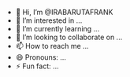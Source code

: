 - 👋 Hi, I’m @IRABARUTAFRANK
- 👀 I’m interested in ...
- 🌱 I’m currently learning ...
- 💞️ I’m looking to collaborate on ...
- 📫 How to reach me ...
- 😄 Pronouns: ...
- ⚡ Fun fact: ...

<!---
IRABARUTAFRANK/IRABARUTAFRANK is a ✨ special ✨ repository because its `README.md` (this file) appears on your GitHub profile.
You can click the Preview link to take a look at your changes.
--->
